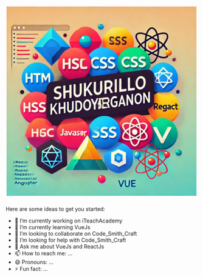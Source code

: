 
<h1 align="center">
  <img src="https://raw.githubusercontent.com/CodeOrchestrator/CodeOrchestrator/main/images/me.webp" alt="Shukurillo Khudoyberganov" width="500" />
</h1>

Here are some ideas to get you started:

- 🔭 I’m currently working on iTeachAcademy
- 🌱 I’m currently learning VueJs
- 👯 I’m looking to collaborate on Code_Smith_Craft
- 🤔 I’m looking for help with Code_Smith_Craft
- 💬 Ask me about VueJs and ReactJs
- 📫 How to reach me: ...
- 😄 Pronouns: ...
- ⚡ Fun fact: ...

